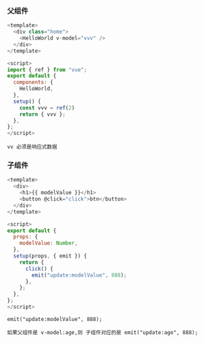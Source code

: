 ### 父组件
```js
<template>
  <div class="home">
    <HelloWorld v-model="vvv" />
  </div>
</template>

<script>
import { ref } from "vue";
export default {
  components: {
    HelloWorld,
  },
  setup() {
    const vvv = ref(2)
    return { vvv };
  },
};
</script>
```

`vv 必须是响应式数据`

### 子组件
```js
<template>
  <div>
    <h1>{{ modelValue }}</h1>
    <button @click="click">btn</button>
  </div>
</template>

<script>
export default {
  props: {
    modelValue: Number,
  },
  setup(props, { emit }) {
    return {
      click() {
        emit("update:modelValue", 888);
      },
    };
  },
};
</script>
```
`emit("update:modelValue", 888);`

`如果父组件是 v-model:age,则 子组件对应的是 emit("update:age", 888);`
